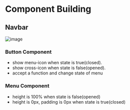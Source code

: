 # Component Building

## Navbar

![image](https://github.com/anthonybchung/fictional-tribble/assets/99620815/25ef402a-3cc0-47e8-b76f-6f9a1b12e7f3)

### Button Component

- show menu-icon when state is true(closed).
- show cross-icon when state is false(opened).
- accept a function and change state of menu

### Menu Component

- height is 100% when state is false(opened)
- height is 0px, padding is 0px when state is true(closed)
